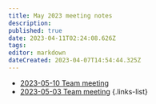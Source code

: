 ```yaml
---
title: May 2023 meeting notes
description: 
published: true
date: 2023-04-11T02:24:08.626Z
tags: 
editor: markdown
dateCreated: 2023-04-07T14:54:44.325Z
---
```


- [2023-05-10 Team meeting](./2023-05/2023-05-10-team-meeting.md)
- [2023-05-03 Team meeting](./2023-05/2023-05-03-team-meeting.md)
{.links-list}